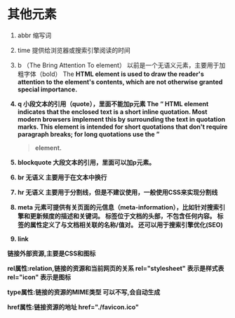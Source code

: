 # 其他元素
 1. abbr
 缩写词

 2. time
 提供给浏览器或搜索引擎阅读的时间

 3. b （The Bring Attention To element）
 以前是一个无语义元素，主要用于加粗字体（bold）
 The <b> HTML element is used to draw the reader's attention to the element's contents, which are not otherwise granted special importance.

 4. q 小段文本的引用（quote），里面不能加p元素
 The <q> HTML element indicates that the enclosed text is a short inline quotation. Most modern browsers implement this by surrounding the text in quotation marks. This element is intended for short quotations that don't require paragraph breaks; for long quotations use the <blockquote> element.

 5. blockquote 
   大段文本的引用，里面可以加p元素。

 6. br
 无语义
 主要用于在文本中换行

 7. hr 
 无语义
 主要用于分割线，但是不建议使用，一般使用CSS来实现分割线

 8. meta
 <meta> 元素可提供有关页面的元信息（meta-information），比如针对搜索引擎和更新频度的描述和关键词。
 <meta> 标签位于文档的头部，不包含任何内容。<meta> 标签的属性定义了与文档相关联的名称/值对。
 还可以用于搜索引擎优化(SEO)

 9. link

 链接外部资源,主要是CSS和图标

 rel属性:relation,链接的资源和当前网页的关系
 rel="stylesheet" 表示是样式表
 rel="icon" 表示是图标

 type属性:链接的资源的MIME类型
  可以不写,会自动生成

 href属性:链接资源的地址
  href="./favicon.ico"